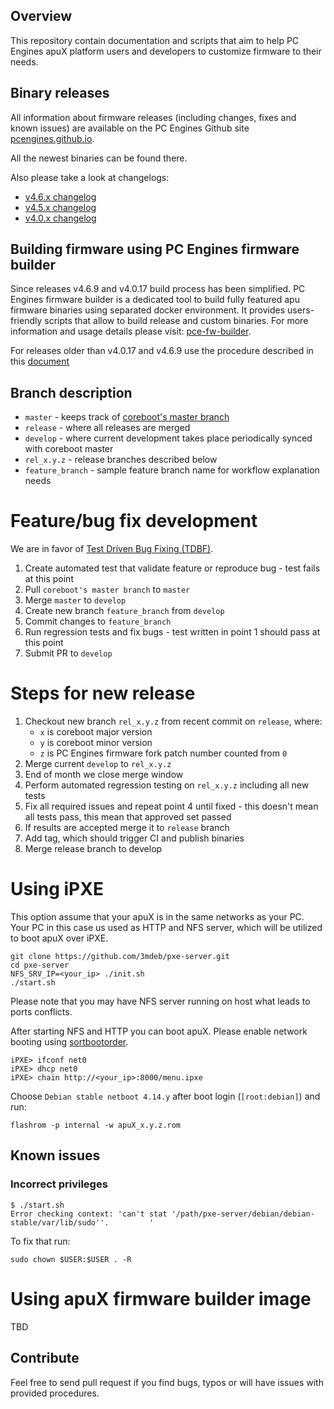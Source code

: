 Overview
--------

This repository contain documentation and scripts that aim to help PC Engines
apuX platform users and developers to customize firmware to their needs.

Binary releases
---------------

All information about firmware releases (including changes, fixes and known
issues) are available on the PC Engines Github site [pcengines.github.io](https://pcengines.github.io/).

All the newest binaries can be found there.

Also please take a look at changelogs:

* [v4.6.x changelog](https://github.com/pcengines/release_manifests/blob/coreboot-4.6.x/CHANGELOG.md)
* [v4.5.x changelog](https://github.com/pcengines/release_manifests/blob/coreboot-4.5.x/CHANGELOG.md)
* [v4.0.x changelog](https://github.com/pcengines/release_manifests/blob/coreboot-4.0.x/CHANGELOG.md)


Building firmware using PC Engines firmware builder
---------------------------------------------------

Since releases v4.6.9 and v4.0.17 build process has been simplified.
PC Engines firmware builder is a dedicated tool to build fully featured apu
firmware binaries using separated docker environment. It provides users-friendly
scripts that allow to build release and custom binaries. For more information
and usage details please visit: [pce-fw-builder](https://github.com/pcengines/pce-fw-builder).

For releases older than v4.0.17 and v4.6.9 use the procedure described in this
[document](docs/release_process.md)

Branch description
------------------

* `master` - keeps track of [coreboot's master branch](https://review.coreboot.org/cgit/coreboot.git/log/)
* `release` - where all releases are merged
* `develop` - where current development takes place periodically synced with
  coreboot master
* `rel_x.y.z` - release branches described below
* `feature_branch` - sample feature branch name for workflow explanation needs

# Feature/bug fix development

We are in favor of [Test Driven Bug Fixing (TDBF)](https://geeknarrator.com/2018/01/28/test-driven-bug-fixing-guidelines/).

1. Create automated test that validate feature or reproduce bug - test fails at
   this point
2. Pull `coreboot's master branch` to `master`
3. Merge `master` to `develop`
4. Create new branch `feature_branch` from `develop`
5. Commit changes to `feature_branch`
6. Run regression tests and fix bugs - test written in point 1 should pass at
   this point
7. Submit PR to `develop`

# Steps for new release

1. Checkout new branch `rel_x.y.z` from recent commit on `release`, where:
    * `x` is coreboot major version
    * `y` is coreboot minor version
    * `z` is PC Engines firmware fork patch number counted from `0`
2. Merge current `develop` to `rel_x.y.z`
3. End of month we close merge window
4. Perform automated regression testing on `rel_x.y.z` including all new tests
5. Fix all required issues and repeat point 4 until fixed - this doesn't mean
   all tests pass, this mean that approved set passed
6. If results are accepted merge it to `release` branch
7. Add tag, which should trigger CI and publish binaries
8. Merge release branch to develop

# Using iPXE

This option assume that your apuX is in the same networks as your PC. Your PC
in this case us used as HTTP and NFS server, which will be utilized to boot
apuX over iPXE.

```
git clone https://github.com/3mdeb/pxe-server.git
cd pxe-server
NFS_SRV_IP=<your_ip> ./init.sh
./start.sh
```

Please note that you may have NFS server running on host what leads to ports
conflicts.

After starting NFS and HTTP you can boot apuX. Please enable network booting
using [sortbootorder](https://github.com/pcengines/sortbootorder#theory-of-operation).

```
iPXE> ifconf net0
iPXE> dhcp net0
iPXE> chain http://<your_ip>:8000/menu.ipxe
```

Choose `Debian stable netboot 4.14.y` after boot login (`[root:debian]`) and
run:

```
flashrom -p internal -w apuX_x.y.z.rom
```

## Known issues

### Incorrect privileges

```
$ ./start.sh
Error checking context: 'can't stat '/path/pxe-server/debian/debian-stable/var/lib/sudo''.         '
```

To fix that run:

```
sudo chown $USER:$USER . -R
```

# Using apuX firmware builder image

TBD

Contribute
----------

Feel free to send pull request if you find bugs, typos or will have issues with
provided procedures.

